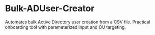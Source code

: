 # Bulk-ADUser-Creator
Automates bulk Active Directory user creation from a CSV file. Practical onboarding tool with parameterized input and OU targeting.
